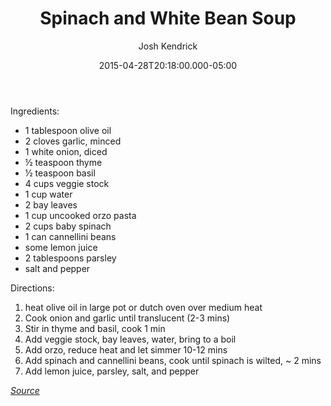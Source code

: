 ﻿---
layout: post
author: Josh Kendrick
title: Spinach and White Bean Soup
date: '2015-04-28T20:18:00.000-05:00'
tags:
- meals
- soup
- vegetarian
---

Ingredients:
* 1 tablespoon olive oil
* 2 cloves garlic, minced
* 1 white onion, diced
* ½ teaspoon thyme
* ½ teaspoon basil
* 4 cups veggie stock
* 1 cup water
* 2 bay leaves
* 1 cup uncooked orzo pasta
* 2 cups baby spinach
* 1 can cannellini beans
* some lemon juice
* 2 tablespoons parsley
* salt and pepper

Directions:
1. heat olive oil in large pot or dutch oven over medium heat
2. Cook onion and garlic until translucent (2-3 mins)
3. Stir in thyme and basil, cook 1 min
4. Add veggie stock, bay leaves, water, bring to a boil
5. Add orzo, reduce heat and let simmer 10-12 mins
6. Add spinach and cannellini beans, cook until spinach is wilted, ~ 2 mins
7. Add lemon juice, parsley, salt, and pepper

*[Source](http://damndelicious.net/2015/01/26/spinach-white-bean-soup/)*